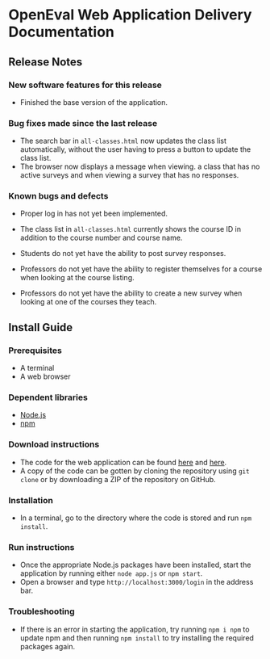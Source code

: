 # OpenEval Web Application Delivery Documentation

## Release Notes

### New software features for this release

* Finished the base version of the application.

### Bug fixes made since the last release

* The search bar in `all-classes.html` now updates the class list automatically, without the user having to press a button to update the class list.
* The browser now displays a message when viewing. a class that has no active surveys and when viewing a survey that has no responses.

### Known bugs and defects

* Proper log in has not yet been implemented.
* The class list in `all-classes.html` currently shows the course ID in addition to the course number and course name.

* Students do not yet have the ability to post survey responses.
* Professors do not yet have the ability to register themselves for a course when looking at the course listing.
* Professors do not yet have the ability to create a new survey when looking at one of the courses they teach.

## Install Guide

### Prerequisites

* A terminal
* A web browser

### Dependent libraries

* [Node.js](https://nodejs.org/en/)
* [npm](https://docs.npmjs.com/downloading-and-installing-node-js-and-npm)

### Download instructions

* The code for the web application can be found [here](https://github.com/dedding4341/OpenEval/tree/master/Web) and [here](https://github.com/davidherszenhaut/OpenEvalWebApplication).
* A copy of the code can be gotten by cloning the repository using `git clone` or by downloading a ZIP of the repository on GitHub.

### Installation

* In a terminal, go to the directory where the code is stored and run `npm install`.

### Run instructions

* Once the appropriate Node.js packages have been installed, start the application by running either `node app.js` or `npm start`.
* Open a browser and type `http://localhost:3000/login` in the address bar.

### Troubleshooting

* If there is an error in starting the application, try running `npm i npm` to update npm and then running `npm install` to try installing the required packages again.